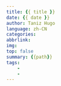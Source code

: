 ```yaml
---
title: {{ title }}
date: {{ date }}
author: Taniz Hugo
language: zh-CN
categories:
abbrlink:
img:
top: false
summary: {{path}}
tags:
    -
    -
---
```

